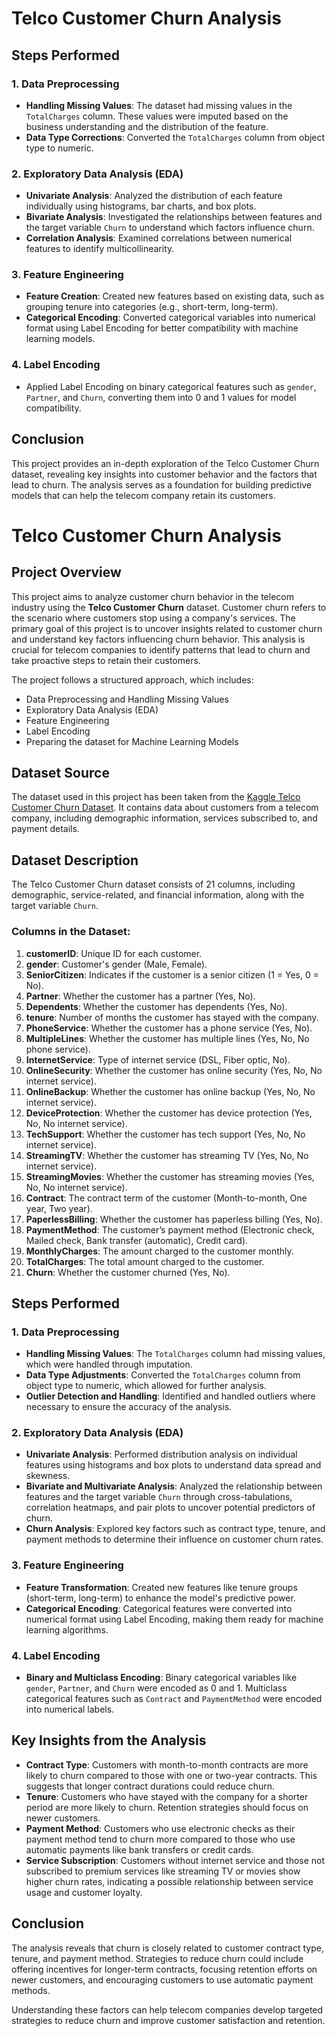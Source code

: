 # Telco Customer Churn Analysis

## Steps Performed

### 1. Data Preprocessing
- **Handling Missing Values**: The dataset had missing values in the `TotalCharges` column. These values were imputed based on the business understanding and the distribution of the feature.
- **Data Type Corrections**: Converted the `TotalCharges` column from object type to numeric.

### 2. Exploratory Data Analysis (EDA)
- **Univariate Analysis**: Analyzed the distribution of each feature individually using histograms, bar charts, and box plots.
- **Bivariate Analysis**: Investigated the relationships between features and the target variable `Churn` to understand which factors influence churn.
- **Correlation Analysis**: Examined correlations between numerical features to identify multicollinearity.

### 3. Feature Engineering
- **Feature Creation**: Created new features based on existing data, such as grouping tenure into categories (e.g., short-term, long-term).
- **Categorical Encoding**: Converted categorical variables into numerical format using Label Encoding for better compatibility with machine learning models.

### 4. Label Encoding
- Applied Label Encoding on binary categorical features such as `gender`, `Partner`, and `Churn`, converting them into 0 and 1 values for model compatibility.

## Conclusion
This project provides an in-depth exploration of the Telco Customer Churn dataset, revealing key insights into customer behavior and the factors that lead to churn. The analysis serves as a foundation for building predictive models that can help the telecom company retain its customers.


# Telco Customer Churn Analysis

## Project Overview
This project aims to analyze customer churn behavior in the telecom industry using the **Telco Customer Churn** dataset. Customer churn refers to the scenario where customers stop using a company's services. The primary goal of this project is to uncover insights related to customer churn and understand key factors influencing churn behavior. This analysis is crucial for telecom companies to identify patterns that lead to churn and take proactive steps to retain their customers.

The project follows a structured approach, which includes:
- Data Preprocessing and Handling Missing Values
- Exploratory Data Analysis (EDA)
- Feature Engineering
- Label Encoding
- Preparing the dataset for Machine Learning Models

## Dataset Source
The dataset used in this project has been taken from the [Kaggle Telco Customer Churn Dataset](https://www.kaggle.com/blastchar/telco-customer-churn). It contains data about customers from a telecom company, including demographic information, services subscribed to, and payment details.

## Dataset Description
The Telco Customer Churn dataset consists of 21 columns, including demographic, service-related, and financial information, along with the target variable `Churn`.

### Columns in the Dataset:
1. **customerID**: Unique ID for each customer.
2. **gender**: Customer's gender (Male, Female).
3. **SeniorCitizen**: Indicates if the customer is a senior citizen (1 = Yes, 0 = No).
4. **Partner**: Whether the customer has a partner (Yes, No).
5. **Dependents**: Whether the customer has dependents (Yes, No).
6. **tenure**: Number of months the customer has stayed with the company.
7. **PhoneService**: Whether the customer has a phone service (Yes, No).
8. **MultipleLines**: Whether the customer has multiple lines (Yes, No, No phone service).
9. **InternetService**: Type of internet service (DSL, Fiber optic, No).
10. **OnlineSecurity**: Whether the customer has online security (Yes, No, No internet service).
11. **OnlineBackup**: Whether the customer has online backup (Yes, No, No internet service).
12. **DeviceProtection**: Whether the customer has device protection (Yes, No, No internet service).
13. **TechSupport**: Whether the customer has tech support (Yes, No, No internet service).
14. **StreamingTV**: Whether the customer has streaming TV (Yes, No, No internet service).
15. **StreamingMovies**: Whether the customer has streaming movies (Yes, No, No internet service).
16. **Contract**: The contract term of the customer (Month-to-month, One year, Two year).
17. **PaperlessBilling**: Whether the customer has paperless billing (Yes, No).
18. **PaymentMethod**: The customer’s payment method (Electronic check, Mailed check, Bank transfer (automatic), Credit card).
19. **MonthlyCharges**: The amount charged to the customer monthly.
20. **TotalCharges**: The total amount charged to the customer.
21. **Churn**: Whether the customer churned (Yes, No).

## Steps Performed

### 1. Data Preprocessing
- **Handling Missing Values**: The `TotalCharges` column had missing values, which were handled through imputation.
- **Data Type Adjustments**: Converted the `TotalCharges` column from object type to numeric, which allowed for further analysis.
- **Outlier Detection and Handling**: Identified and handled outliers where necessary to ensure the accuracy of the analysis.

### 2. Exploratory Data Analysis (EDA)
- **Univariate Analysis**: Performed distribution analysis on individual features using histograms and box plots to understand data spread and skewness.
- **Bivariate and Multivariate Analysis**: Analyzed the relationship between features and the target variable `Churn` through cross-tabulations, correlation heatmaps, and pair plots to uncover potential predictors of churn.
- **Churn Analysis**: Explored key factors such as contract type, tenure, and payment methods to determine their influence on customer churn rates.

### 3. Feature Engineering
- **Feature Transformation**: Created new features like tenure groups (short-term, long-term) to enhance the model's predictive power.
- **Categorical Encoding**: Categorical features were converted into numerical format using Label Encoding, making them ready for machine learning algorithms.

### 4. Label Encoding
- **Binary and Multiclass Encoding**: Binary categorical variables like `gender`, `Partner`, and `Churn` were encoded as 0 and 1. Multiclass categorical features such as `Contract` and `PaymentMethod` were encoded into numerical labels.

## Key Insights from the Analysis
- **Contract Type**: Customers with month-to-month contracts are more likely to churn compared to those with one or two-year contracts. This suggests that longer contract durations could reduce churn.
- **Tenure**: Customers who have stayed with the company for a shorter period are more likely to churn. Retention strategies should focus on newer customers.
- **Payment Method**: Customers who use electronic checks as their payment method tend to churn more compared to those who use automatic payments like bank transfers or credit cards.
- **Service Subscription**: Customers without internet service and those not subscribed to premium services like streaming TV or movies show higher churn rates, indicating a possible relationship between service usage and customer loyalty.

## Conclusion
The analysis reveals that churn is closely related to customer contract type, tenure, and payment method. Strategies to reduce churn could include offering incentives for longer-term contracts, focusing retention efforts on newer customers, and encouraging customers to use automatic payment methods.

Understanding these factors can help telecom companies develop targeted strategies to reduce churn and improve customer satisfaction and retention.

